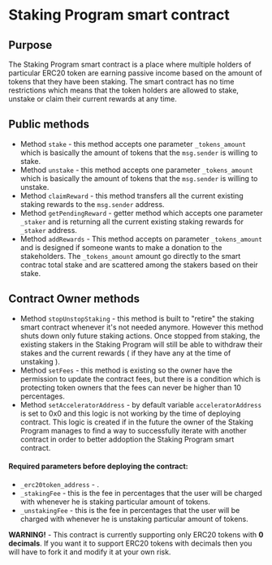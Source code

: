 # Staking Program smart contract

## Purpose
The Staking Program smart contract is a place where multiple holders of particular ERC20 token are earning passive income based on the amount of tokens that they have been staking. The smart contract has no time restrictions which means that the token holders are allowed to stake, unstake or claim their current rewards at any time.

## Public methods
* Method `stake` - this method accepts one parameter `_tokens_amount` which is basically the amount of tokens that the `msg.sender` is willing to stake.
* Method `unstake` - this method accepts one parameter `_tokens_amount` which is basically the amount of tokens that the `msg.sender` is willing to unstake.
* Method `claimReward` - this method transfers all the current existing staking rewards to the `msg.sender` address.
* Method `getPendingReward` - getter method which accepts one parameter `_staker` and is returning all the current existing staking rewards for `_staker` address.
* Method `addRewards` - This method accepts on parameter `_tokens_amount` and is designed if someone wants to make a donation to the stakeholders. The `_tokens_amount` amount go directly to the smart contrac total stake and are scattered among the stakers based on their stake.

## Contract Owner methods
* Method `stopUnstopStaking` - this method is built to "retire" the staking smart contract whenever it's not needed anymore. However this method shuts down only future staking actions. Once stopped from staking, the existing stakers in the Staking Program will still be able to withdraw their stakes and the current rewards ( if they have any at the time of unstaking ).
* Method `setFees` - this method is existing so the owner have the permission to update the contract fees, but there is a condition which is protecting token owners that the fees can never be higher than 10 percentages.
* Method `setAcceleratorAddress` - by default variable `acceleratorAddress` is set to 0x0 and this logic is not working by the time of deploying contract. This logic is created if in the future the owner of the Staking Program manages to find a way to successfully iterate with another contract in order to better addoption the Staking Program smart contract.

#### Required parameters before deploying the contract:
* `_erc20token_address` - .
* `_stakingFee` - this is the fee in percentages that the user will be charged with whenever he is staking particular amount of tokens.
* `_unstakingFee` - this is the fee in percentages that the user will be charged with whenever he is unstaking particular amount of tokens.


**WARNING!** - This contract is currently supporting only ERC20 tokens with **0 decimals**. If you want it to support ERC20 tokens with decimals then you will have to fork it and modify it at your own risk.